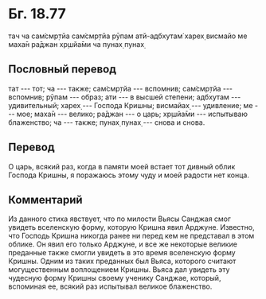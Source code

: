 # Бг. 18.77

тач ча сам̇смр̣тйа сам̇смр̣тйа рӯпам атй-адбхутам̇ харех̣ висмайо ме маха̄н
ра̄джан хр̣шйа̄ми ча пунах̣ пунах̣

## Пословный перевод

тат --- тот; ча --- также; сам̇смр̣тйа --- вспомнив; сам̇смр̣тйа ---
вспомнив; рӯпам --- образ; ати --- в высшей степени; адбхутам ---
удивительный; харех̣ --- Господа Кришны; висмайах̣ --- удивление; ме ---
мое; маха̄н --- велико; ра̄джан --- о царь; хр̣шйа̄ми --- испытываю
блаженство; ча --- также; пунах̣ пунах̣ --- снова и снова.

## Перевод

О царь, всякий раз, когда в памяти моей встает тот дивный облик Господа
Кришны, я поражаюсь этому чуду и моей радости нет конца.

## Комментарий

Из данного стиха явствует, что по милости Вьясы Санджая смог увидеть
вселенскую форму, которую Кришна явил Арджуне. Известно, что Господь
Кришна никогда ранее ни перед кем не представал в этом облике. Он явил
его только Арджуне, и все же некоторые великие преданные также смогли
увидеть в это время вселенскую форму Кришны. Одним из таких преданных
был Вьяса, которого считают могущественным воплощением Кришны. Вьяса дал
увидеть эту чудесную форму Кришны своему ученику Санджае, который,
вспоминая ее, всякий раз испытывал великое блаженство.
